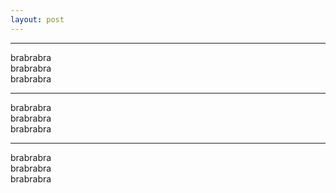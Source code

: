 ```yaml
---
layout: post
---
```



---  

brabrabra  
brabrabra  
brabrabra  



---


brabrabra  
brabrabra  
brabrabra  


---

brabrabra  
brabrabra  
brabrabra  
